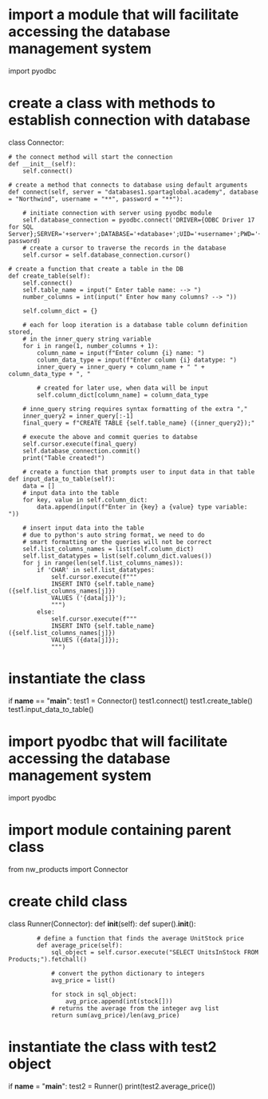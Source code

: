 # import a module that will facilitate accessing the database management system
import pyodbc

# create a class with methods to establish connection with database
class Connector:

    # the connect method will start the connection
    def __init__(self):
        self.connect()
    
    # create a method that connects to database using default arguments
    def connect(self, server = "databases1.spartaglobal.academy", database = "Northwind", username = "**", password = "**"):

        # initiate connection with server using pyodbc module
        self.database_connection = pyodbc.connect('DRIVER={ODBC Driver 17 for SQL Server};SERVER='+server+';DATABASE='+database+';UID='+username+';PWD='+ password)
        # create a cursor to traverse the records in the database
        self.cursor = self.database_connection.cursor()

    # create a function that create a table in the DB
    def create_table(self):
        self.connect()
        self.table_name = input(" Enter table name: --> ")
        number_columns = int(input(" Enter how many columns? --> "))
        
        self.column_dict = {}
      
        # each for loop iteration is a database table column definition stored,
        # in the inner_query string variable
        for i in range(1, number_columns + 1):
            column_name = input(f"Enter column {i} name: ")
            column_data_type = input(f"Enter column {i} datatype: ")
            inner_query = inner_query + column_name + " " + column_data_type + ", "
            
            # created for later use, when data will be input
            self.column_dict[column_name] = column_data_type

        # inne_query string requires syntax formatting of the extra ","
        inner_query2 = inner_query[:-1]
        final_query = f"CREATE TABLE {self.table_name} ({inner_query2});"

        # execute the above and commit queries to databse
        self.cursor.execute(final_query)
        self.database_connection.commit()
        print("Table created!")

        # create a function that prompts user to input data in that table
    def input_data_to_table(self):
        data = []
        # input data into the table
        for key, value in self.column_dict:
            data.append(input(f"Enter in {key} a {value} type variable: "))
        
        # insert input data into the table
        # due to python's auto string format, we need to do
        # smart formatting or the queries will not be correct
        self.list_columns_names = list(self.column_dict)
        self.list_datatypes = list(self.column_dict.values())
        for j in range(len(self.list_columns_names)):
            if 'CHAR' in self.list_datatypes:
                self.cursor.execute(f"""
                INSERT INTO {self.table_name} ({self.list_columns_names[j]})
                VALUES ('{data[j]}');
                """)
            else:
                self.cursor.execute(f"""
                INSERT INTO {self.table_name} ({self.list_columns_names[j]})
                VALUES ({data[j]});
                """)

# instantiate the class
if __name__ == "__main__":
    test1 = Connector()
    test1.connect()
    test1.create_table()
    test1.input_data_to_table()





# import pyodbc that will facilitate accessing the database management system
import pyodbc

# import module containing parent class
from nw_products import Connector

# create child class
class Runner(Connector):
    def __init__(self):
        def super().__init__():
        
            # define a function that finds the average UnitStock price
            def average_price(self):
                sql_object = self.cursor.execute("SELECT UnitsInStock FROM Products;").fetchall()
                
                # convert the python dictionary to integers
                avg_price = list()
    
                for stock in sql_object:
                    avg_price.append(int(stock[]))
                # returns the average from the integer avg list
                return sum(avg_price)/len(avg_price)

# instantiate the class with test2 object
if __name__ = "__main__":
    test2 = Runner()
    print(test2.average_price())
